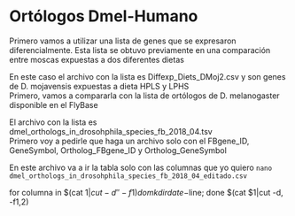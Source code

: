 # Ortólogos Dmel-Humano

Primero vamos a utilizar una lista de genes que se expresaron diferencialmente. Esta lista se obtuvo previamente en una comparación entre moscas expuestas a dos diferentes dietas  

En este caso el archivo con la lista es Diffexp_Diets_DMoj2.csv  y son genes de D. mojavensis expuestas a dieta HPLS y LPHS  
Primero, vamos a compararla con la lista de ortólogos de D. melanogaster disponible en el FlyBase

El archivo con la lista es dmel_orthologs_in_drosohphila_species_fb_2018_04.tsv  
Primero voy a pedirle que haga un archivo solo con el FBgene_ID, GeneSymbol, Ortholog_FBgene_ID y Ortholog_GeneSymbol

En este archivo va a ir la tabla solo con las columnas que yo quiero
`nano dmel_orthologs_in_drosohphila_species_fb_2018_04_editado.csv`

for columna in $(cat $1|cut -d' ' -f1)
do mkdir date-$line; done
$(cat $1|cut -d, -f1,2)
